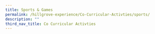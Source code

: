 ```yaml
---
title: Sports & Games
permalink: /hillgrove-experience/Co-Curricular-Activties/sports/
description: ""
third_nav_title: Co Curricular Activties
---
```

